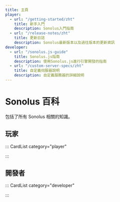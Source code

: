 ```yaml
---
title: 主頁
player:
  - url: "/getting-started/zht"
    title: 新手入門
    description: Sonolus入門指南
  - url: "/release-notes/zht"
    title: 更新日誌
    description: Sonolus最新版本以及過往版本的更新資訊
developer:
  - url: "/sonolus.js-guide"
    title: Sonolus.js指南
    description: 使用Sonolus.js進行引擎開發的指南
  - url: "/custom-server-specs/zht"
    title: 自定義伺服器說明
    description: 自定義服務器的詳細說明
---
```


# Sonolus 百科

包括了所有 Sonolus 相關的知識。

## 玩家

::: CardList category="player"

:::

## 開發者

::: CardList category="developer"

:::
